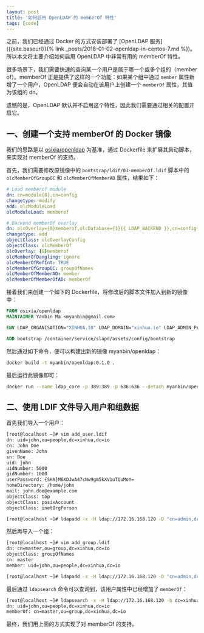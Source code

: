 ```yaml
---
layout: post
title: '如何启用 OpenLDAP 的 memberOf 特性'
tags: [code]
---
```


之前，我们已经通过 Docker 的方式安装部署了 [OpenLDAP 服务]({{site.baseurl}}{% link _posts/2018-01-02-openldap-in-centos-7.md %})。所以本文将主要介绍如何启用 OpenLDAP 中非常有用的 memberOf 特性。

很多场景下，我们需要快速的查询某一个用户是属于哪一个或多个组的（member of）。memberOf 正是提供了这样的一个功能：如果某个组中通过 `member` 属性新增了一个用户，OpenLDAP 便会自动在该用户上创建一个 `memberOf` 属性，其值为该组的 dn。

遗憾的是，OpenLDAP 默认并不启用这个特性，因此我们需要通过相关的配置开启它。


## 一、创建一个支持 memberOf 的 Docker 镜像

我们的思路是以 [osixia/openldap](https://github.com/osixia/docker-openldap) 为基准，通过 Dockerfile 来扩展其启动脚本，来实现对 memberOf 的支持。

首先，我们需要修改原镜像中的 `bootstrap/ldif/03-memberOf.ldif` 脚本中的 `olcMemberOfGroupOC` 和 `olcMemberOfMemberAD` 属性，结果如下：

```yaml
# Load memberof module
dn: cn=module{0},cn=config
changetype: modify
add: olcModuleLoad
olcModuleLoad: memberof

# Backend memberOf overlay
dn: olcOverlay={0}memberof,olcDatabase={1}{{ LDAP_BACKEND }},cn=config
changetype: add
objectClass: olcOverlayConfig
objectClass: olcMemberOf
olcOverlay: {0}memberof
olcMemberOfDangling: ignore
olcMemberOfRefInt: TRUE
olcMemberOfGroupOC: groupOfNames
olcMemberOfMemberAD: member
olcMemberOfMemberOfAD: memberOf
```

接着我们来创建一个如下的 Dockerfile，将修改后的脚本文件加入到新的镜像中：

```dockerfile
FROM osixia/openldap
MAINTAINER Yanbin Ma <myanbin@gmail.com>

ENV LDAP_ORGANISATION="XINHUA.IO" LDAP_DOMAIN="xinhua.io" LDAP_ADMIN_PASSWORD="Passw0rd"

ADD bootstrap /container/service/slapd/assets/config/bootstrap
```

然后通过如下命令，便可以构建出新的镜像 myanbin/openldap：

```sh
docker build -t myanbin/openldap:0.1.0 .
```

最后运行此镜像即可：

```sh
docker run --name ldap_core -p 389:389 -p 636:636 --detach myanbin/openldap
```


## 二、使用 LDIF 文件导入用户和组数据

首先我们导入一个用户：

```sh
[root@localhost ~]# vim add_user.ldif
dn: uid=john,ou=people,dc=xinhua,dc=io
cn: John Doe
givenName: John
sn: Doe
uid: john
uidNumber: 5000
gidNumber: 1000
userPassword: {SHA}M6XDJwA47cNw9gm5kXV1uTQuMoY=
homeDirectory: /home/john
mail: john.doe@example.com
objectClass: top
objectClass: posixAccount
objectClass: inetOrgPerson

[root@localhost ~]# ldapadd -x -H ldap://172.16.168.120 -D "cn=admin,dc=xinhua,dc=io" -W -f ./add_user.ldif
```

然后再导入一个组：

```sh
[root@localhost ~]# vim add_group.ldif
dn: cn=master,ou=group,dc=xinhua,dc=io
objectClass: groupOfNames
cn: master
member: uid=john,ou=people,dc=xinhua,dc=io

[root@localhost ~]# ldapadd -x -H ldap://172.16.168.120 -D "cn=admin,dc=xinhua,dc=io" -W -f ./add_group.ldif
```

最后通过 `ldapsearch` 命令可以查询到，该用户属性中已经增加了 `memberOf`：

```sh
[root@localhost ~]# ldapsearch -x -H ldap://172.16.168.120 -b dc=xinhua,dc=io -D "cn=admin,dc=xinhua,dc=io" -W memberOf
dn: uid=john,ou=people,dc=xinhua,dc=io
memberOf: cn=master,ou=group,dc=xinhua,dc=io
```

最终，我们用上面的方式实现了对 memberOf 的支持。
